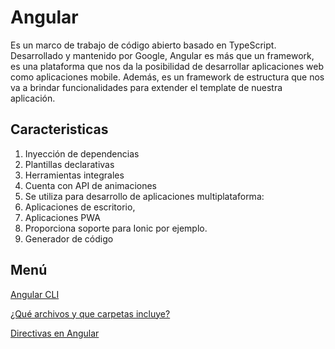 # Angular 

Es un marco de trabajo de código abierto basado en TypeScript. Desarrollado y mantenido por Google, Angular es más que un framework, es una plataforma que nos da la posibilidad de desarrollar aplicaciones web como aplicaciones mobile. Además, es un framework de estructura que nos va a brindar funcionalidades para extender el template de nuestra aplicación.

## Caracteristicas

1. Inyección de dependencias
2. Plantillas declarativas
3. Herramientas integrales
4. Cuenta con API de animaciones
5. Se utiliza para desarrollo de aplicaciones multiplataforma: 
6. Aplicaciones de escritorio, 
7. Aplicaciones PWA
8. Proporciona soporte para Ionic por ejemplo.
9. Generador de código


## Menú

[Angular CLI](./info/CLI.md)

[¿Qué archivos y que carpetas incluye?](./info/FILES_AND_FILE_SYSTEM.md)

[Directivas en Angular](./info/DIRECTIVAS.md)
